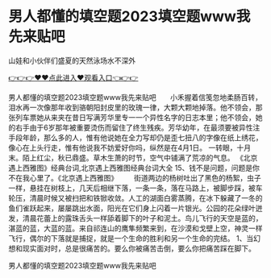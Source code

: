 # 男人都懂的填空题2023填空题www我先来贴吧
山娃和小伙伴们盛夏的天然泳场水不深外

<a href="https://github.com/zchuit/pxmid/issues/2">👉👉👉♥♥点此进入♥观看入口👈👉👉</a>

男人都懂的填空题2023填空题www我先来贴吧　　小禾握着信笺忽地柔肠百转，泪水再一次像那年收到骆朝阳封皮里的玫瑰一律，大颗大颗地掉落。他不领会，那张列车票她从来夹在昔日写满芳华里专一一个异性名字的日志本里；他不领会，她的右手由于6岁那年被重要烫伤而留住了终生残疾。芳华幼年，在最须要被异性注手段年龄，那么多的人，惟有他说她在全力写却仍是歪七扭八的字像在纸上绣花，像心在上头行走，惟有他说我不妨爱好你吗，纵然是在4月1日。
一转眼，十月末。陌上红尘，秋已鼎盛。草木生萧的时节，空气中铺满了荒凉的气息。
	《北京遇上西雅图》经典台词,北京遇上西雅图经典台词大全	15、钱不是问题，问题是你不在我心里了。《北京遇上西雅图》
　　街道两边的杨树吐出了黑色的杨絮，虫子一样，悬挂在树枝上，几天后相继下落，一条一条，落在马路上，被脚步踩，被车轮压，清晨时候又被扫把和铁锨收敛。人工的湖面白雾蒸腾，在冰下躲藏了一冬的鱼们雀跃起来，屡屡跳出水面，阳光在它们身上闪着一片银光。公园的花朵绿叶迸发，清晨花蕾上的露珠舌头一样舔着脚下的叶子和泥土。鸟儿飞行的天空是蓝的，湛蓝的蓝，大蓝的蓝。来自祁连山的鹰隼频繁来到，在沙漠和戈壁上空，神灵一样飞行，偶尔的下落就是捕捉，就是一个生命的胜利和另一个生命的完结。
	1、当幻想和现实面对时，总是很痛苦的。要么你被痛苦击倒，要么你把痛苦踩在脚下。

男人都懂的填空题2023填空题www我先来贴吧
